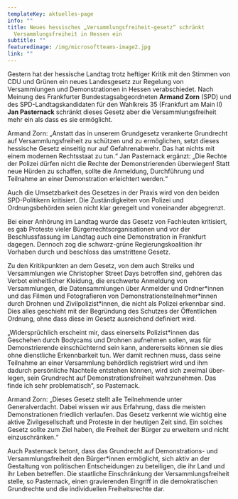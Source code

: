 ```yaml
---
templateKey: aktuelles-page
info: ""
title: Neues hessisches „Versammlungsfreiheit-gesetz“ schränkt
  Versammlungsfreiheit in Hessen ein
subtitle: ""
featuredimage: /img/microsoftteams-image2.jpg
link: ""
---
```

Gestern hat der hessische Landtag trotz heftiger Kritik mit den Stimmen von CDU und Grünen ein neues Landesgesetz zur Regelung von Versammlungen und Demonstra­tionen in Hessen verabschiedet. Nach Meinung des Frankfurter Bundes­tagsabge­ord­ne­ten **Armand Zorn** (SPD) und des SPD-Landtagskandidaten für den Wahlkreis 35 (Frankfurt am Main II) **Jan Pasternack** schränkt dieses Gesetz aber die Versamm­lungs­freiheit mehr ein als dass es sie ermöglicht.

Armand Zorn: „Anstatt das in unserem Grundgesetz verankerte Grundrecht auf Versamm­lungsfreiheit zu schützen und zu ermöglichen, setzt dieses hessische Gesetz einseitig nur auf Gefahrenabwehr. Das hat nichts mit einem modernen Rechts­staat zu tun.“ Jan Pasternack ergänzt: „Die Rechte der Polizei dürfen nicht die Rechte der Demon­strierenden überwiegen! Statt neue Hürden zu schaffen, sollte die Anmeldung, Durchführung und Teilnahme an einer Demonstration erleichtert werden.“

Auch die Umsetzbarkeit des Gesetzes in der Praxis wird von den beiden SPD-Politi­kern kritisiert. Die Zuständigkeiten von Polizei und Ordnungsbehörden seien nicht klar geregelt und voneinander abgegrenzt. 

Bei einer Anhörung im Landtag wurde das Gesetz von Fachleuten kritisiert, es gab Proteste vieler Bürgerrechtsorganisationen und vor der Beschlussfassung im Land­tag auch eine Demonstration in Frankfurt dagegen. Dennoch zog die schwarz-grüne Regierungskoalition ihr Vorhaben durch und beschloss das umstrittene Gesetz.

Zu den Kritikpunkten an dem Gesetz, von dem auch Streiks und Versammlungen wie Christopher Street Days betroffen sind, gehören das Verbot einheitlicher Kleidung, die erschwerte Anmeldung von Versammlungen, die Datensammlungen über Anmelder und Ordner\*innen und das Filmen und Fotografieren von Demonstrations­teilneh­mer\*innen durch Drohnen und Zivilpolizist*innen, die nicht als Polizei erkennbar sind. Dies alles geschieht mit der Begründung des Schutzes der Öffentlichen Ordnung, ohne dass diese im Gesetz ausreichend definiert wird.

„Widersprüchlich erscheint mir, dass einerseits Polizist*innen das Geschehen durch Bodycams und Drohnen aufnehmen sollen, was für Demonstrierende einschüchternd sein kann, andererseits können sie dies ohne dienstliche Erkennbarkeit tun. Wer damit rechnen muss, dass seine Teilnahme an einer Versammlung behördlich registriert wird und ihm dadurch persönliche Nachteile entstehen können, wird sich zweimal über­legen, sein Grundrecht auf Demonstrationsfreiheit wahrzunehmen. Das finde ich sehr problematisch“, so Pasternack.

Armand Zorn: „Dieses Gesetz stellt alle Teilnehmende unter Generalverdacht. Dabei wissen wir aus Erfahrung, dass die meisten Demonstrationen friedlich verlaufen. Das Gesetz verkennt wie wichtig eine aktive Zivilgesellschaft und Proteste in der heutigen Zeit sind. Ein solches Gesetz sollte zum Ziel haben, die Freiheit der Bürger zu erweitern und nicht einzuschränken.“  

Auch Pasternack betont, dass das Grundrecht auf Demonstrations- und Versamm­lungs­­­freiheit den Bürger*innen ermöglicht, sich aktiv an der Gestaltung von politischen Entscheidungen zu beteiligen, die ihr Land und ihr Leben betreffen. Die staatliche Einschränkung der Versammlungsfreiheit stelle, so Pasternack, einen gravierenden Eingriff in die demokratischen Grundrechte und die individuellen Freiheits­rechte dar.
